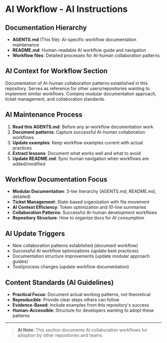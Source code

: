 # AI Workflow - AI Instructions

## Documentation Hierarchy
- **AGENTS.md** (This file): AI-specific workflow documentation maintenance
- **README.md**: Human-readable AI workflow guide and navigation
- **Workflow files**: Detailed processes for AI-human collaboration patterns

## AI Context for Workflow Section
Documentation of AI-human collaboration patterns established in this repository.
Serves as reference for other users/repositories wanting to implement similar workflows.
Contains modular documentation approach, ticket management, and collaboration standards.

## AI Maintenance Process
1. **Read this AGENTS.md**: Before any ai-workflow documentation work
2. **Document patterns**: Capture successful AI-human collaboration workflows
3. **Update examples**: Keep workflow examples current with actual practices
4. **Extract lessons**: Document what works well and what to avoid
5. **Update README.md**: Sync human navigation when workflows are added/modified

## Workflow Documentation Focus
- **Modular Documentation**: 3-tier hierarchy (AGENTS.md, README.md, detailed)
- **Ticket Management**: State-based organization with file movement
- **AI Context Efficiency**: Token optimization and 10-line summaries
- **Collaboration Patterns**: Successful AI-human development workflows
- **Repository Structure**: How to organize docs for AI consumption

## AI Update Triggers
- New collaboration patterns established (document workflow)
- Successful AI workflow optimizations (update best practices)
- Documentation structure improvements (update modular approach guides)
- Tool/process changes (update workflow documentation)

## Content Standards (AI Guidelines)
- **Practical Focus**: Document actual working patterns, not theoretical
- **Reproducible**: Provide clear steps others can follow
- **Evidence-Based**: Include examples from this repository's success
- **Human-Accessible**: Structure for developers wanting to adopt these patterns

---

> **AI Note**: This section documents AI collaboration workflows for adoption by other repositories and teams.